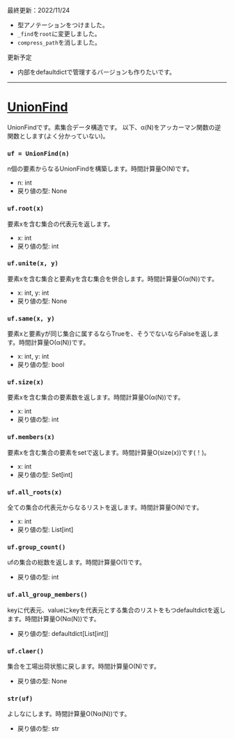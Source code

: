 最終更新：2022/11/24

- 型アノテーションをつけました。
- ```_find```を```root```に変更しました。
- ```compress_path```を消しました。

更新予定  
- 内部をdefaultdictで管理するバージョンも作りたいです。  

_____
# [UnionFind](https://github.com/titanium-22/Library/blob/main/UnionFind/UnionFind.py)
UnionFindです。素集合データ構造です。 
以下、α(N)をアッカーマン関数の逆関数とします(よく分かっていない)。  


### ```uf = UnionFind(n)```
n個の要素からなるUnionFindを構築します。時間計算量O(N)です。
- n: int
- 戻り値の型: None

### ```uf.root(x)```
要素xを含む集合の代表元を返します。
- x: int
- 戻り値の型: int

### ```uf.unite(x, y)```
要素xを含む集合と要素yを含む集合を併合します。時間計算量O(α(N))です。
- x: int, y: int
- 戻り値の型: None

### ```uf.same(x, y)```
要素xと要素yが同じ集合に属するならTrueを、そうでないならFalseを返します。時間計算量O(α(N))です。
- x: int, y: int
- 戻り値の型: bool

### ```uf.size(x)```
要素xを含む集合の要素数を返します。時間計算量O(α(N))です。
- x: int
- 戻り値の型: int

### ```uf.members(x)```
要素xを含む集合の要素をsetで返します。時間計算量O(size(x))です(！)。
- x: int
- 戻り値の型: Set[int]

### ```uf.all_roots(x)```
全ての集合の代表元からなるリストを返します。時間計算量O(N)です。
- x: int
- 戻り値の型: List[int]

### ```uf.group_count()```
ufの集合の総数を返します。時間計算量O(1)です。
- 戻り値の型: int

### ```uf.all_group_members()```
keyに代表元、valueにkeyを代表元とする集合のリストをもつdefaultdictを返します。時間計算量O(Nα(N))です。
- 戻り値の型: defaultdict[List[int]]

### ```uf.claer()```
集合を工場出荷状態に戻します。時間計算量O(N)です。
- 戻り値の型: None

### ```str(uf)```
よしなにします。時間計算量O(Nα(N))です。
- 戻り値の型: str

